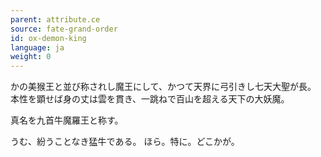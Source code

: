 ```yaml
---
parent: attribute.ce
source: fate-grand-order
id: ox-demon-king
language: ja
weight: 0
---
```


かの美猴王と並び称されし魔王にして、かつて天界に弓引きし七天大聖が長。
本性を顕せば身の丈は雲を貫き、一跳ねで百山を超える天下の大妖魔。

真名を九首牛魔羅王と称す。

うむ、紛うことなき猛牛である。
ほら。特に。どこかが。
